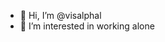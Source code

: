 - 👋 Hi, I’m @visalphal
- 👀 I’m interested in working alone

  

<!---
visalphal/visalphal is a ✨ special ✨ repository because its `README.md` (this file) appears on your GitHub profile.
You can click the Preview link to take a look at your changes.
--->
